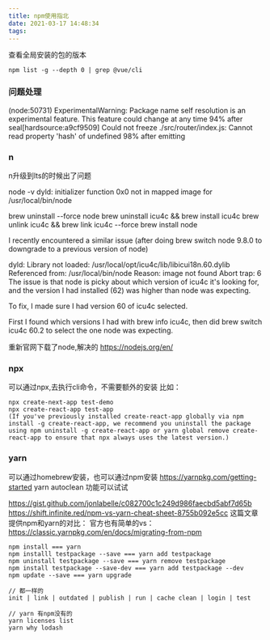 ```yaml
---
title: npm使用指北
date: 2021-03-17 14:48:34
tags:
---
```


查看全局安装的包的版本
```
npm list -g --depth 0 | grep @vue/cli
```

### 问题处理
(node:50731) ExperimentalWarning: Package name self resolution is an experimental feature. This feature could change at any time
94% after seal[hardsource:a9cf9509] Could not freeze ./src/router/index.js: Cannot read property 'hash' of undefined
98% after emitting

### n
n升级到lts的时候出了问题

node -v
dyld: initializer function 0x0 not in mapped image for /usr/local/bin/node

brew uninstall --force node
brew uninstall icu4c && brew install icu4c
brew unlink icu4c && brew link icu4c --force
brew install node

I recently encountered a similar issue (after doing brew switch node 9.8.0 to downgrade to a previous version of node)

dyld: Library not loaded: 
/usr/local/opt/icu4c/lib/libicui18n.60.dylib
  Referenced from: /usr/local/bin/node
  Reason: image not found
Abort trap: 6
The issue is that node is picky about which version of icu4c it's looking for, and the version I had installed (62) was higher than node was expecting.

To fix, I made sure I had version 60 of icu4c selected.

First I found which versions I had with brew info icu4c, then did brew switch icu4c 60.2 to select the one node was expecting.

重新官网下载了node,解决的
https://nodejs.org/en/

### npx
可以通过npx,去执行cli命令，不需要额外的安装
比如：
```
npx create-next-app test-demo
npx create-react-app test-app
(If you've previously installed create-react-app globally via npm install -g create-react-app, we recommend you uninstall the package using npm uninstall -g create-react-app or yarn global remove create-react-app to ensure that npx always uses the latest version.)
```

### yarn
可以通过homebrew安装，也可以通过npm安装
https://yarnpkg.com/getting-started
yarn autoclean 功能可以试试

https://gist.github.com/jonlabelle/c082700c1c249d986faecbd5abf7d65b
https://shift.infinite.red/npm-vs-yarn-cheat-sheet-8755b092e5cc
这篇文章提供npm和yarn的对比：
官方也有简单的vs：
https://classic.yarnpkg.com/en/docs/migrating-from-npm
```
npm install === yarn
npm installl testpackage --save === yarn add testpackage
npm uninstall testpackage --save === yarn remove testpackage
npm install testpackage --save-dev === yarn add testpackage --dev
npm update --save === yarn upgrade
```
```
// 都一样的
init | link | outdated | publish | run | cache clean | login | test
```
```
// yarn 有npm没有的
yarn licenses list
yarn why lodash
```